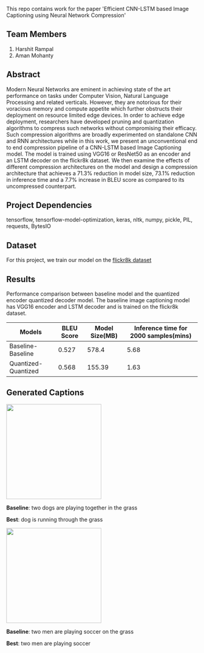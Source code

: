 This repo contains work for the paper 'Efficient CNN-LSTM based Image Captioning using Neural Network Compression'

## Team Members
1. Harshit Rampal
2. Aman Mohanty

## Abstract
Modern Neural Networks are eminent in achieving state of the art performance on tasks under Computer Vision, Natural Language Processing and related verticals. However, they are notorious for their voracious memory and compute appetite which further obstructs their deployment on resource limited edge devices. In order to achieve edge deployment, researchers have developed pruning and quantization algorithms to compress such networks without compromising their efficacy. Such compression algorithms are broadly experimented on standalone CNN and RNN architectures while in this work, we present an unconventional end to end compression pipeline of a CNN-LSTM based Image Captioning model. The model is trained using VGG16 or ResNet50 as an encoder and an LSTM decoder on the flickr8k dataset. We then examine the effects of different compression architectures on the model and design a compression architecture that achieves a 71.3% reduction in model size, 73.1% reduction in inference time and a 7.7% increase in BLEU score as compared to its uncompressed counterpart.

## Project Dependencies
tensorflow, tensorflow-model-optimization, keras, nltk, numpy, pickle, PIL, requests, BytesIO

## Dataset
For this project, we train our model on the [flickr8k dataset](https://www.kaggle.com/adityajn105/flickr8k)

## Results
Performance comparison between baseline model and the quantized encoder quantized decoder model. The baseline image captioning model has VGG16 encoder and LSTM decoder and is trained on the flickr8k dataset.

Models | BLEU Score | Model Size(MB) | Inference time for 2000 samples(mins)
-------|------------|----------------|--------------------------------------
Baseline-Baseline | 0.527 | 578.4 | 5.68
Quantized-Quantized | 0.568 | 155.39 | 1.63


## Generated Captions
<img src="https://s3.amazonaws.com/cdn-origin-etr.akc.org/wp-content/uploads/2018/06/05231748/belgian-malinois-running-through-field.jpg" width="250">  

**Baseline**: two dogs are playing together in the grass

**Best**: dog is running through the grass

<img src="https://static01.nyt.com/images/2020/09/25/sports/25soccer-nationalWEB1/merlin_177451008_91c7b66d-3c8a-4963-896e-54280f374b6d-articleLarge.jpg?quality=75&auto=webp&disable=upscale" width="250">

**Baseline**: two men are playing soccer on the grass

**Best**: two men are playing soccer


